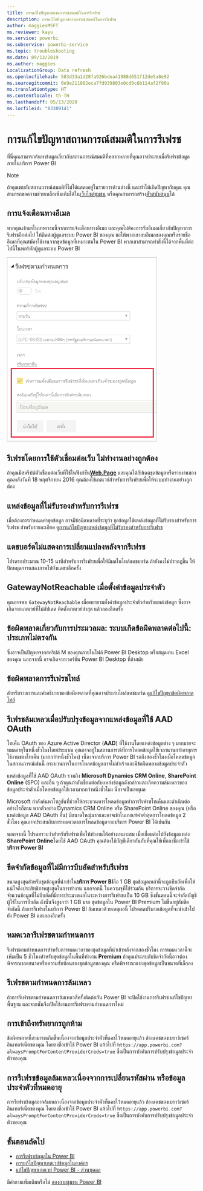 ```yaml
---
title: การแก้ไขปัญหาสถานการณ์สมมติในการรีเฟรช
description: การแก้ไขปัญหาสถานการณ์สมมติในการรีเฟรช
author: maggiesMSFT
ms.reviewer: kayu
ms.service: powerbi
ms.subservice: powerbi-service
ms.topic: troubleshooting
ms.date: 09/13/2019
ms.author: maggies
LocalizationGroup: Data refresh
ms.openlocfilehash: 583d33a1d28fa926bdea41988d651f12de5a8e92
ms.sourcegitcommit: 0e9e211082eca7fd939803e0cd9c6b114af2f90a
ms.translationtype: HT
ms.contentlocale: th-TH
ms.lasthandoff: 05/13/2020
ms.locfileid: "83309141"
---
```

# <a name="troubleshooting-refresh-scenarios"></a>การแก้ไขปัญหาสถานการณ์สมมติในการรีเฟรช

ที่นี่คุณสามารถค้นหาข้อมูลเกี่ยวกับสถานการณ์สมมติที่หลากหลายที่คุณอาจประสบเมื่อรีเฟรชข้อมูลภายในบริการ Power BI

> [!NOTE]
> ถ้าคุณพบกับสถานการณ์สมมติที่ไม่ได้แสดงอยู่ในรายการด้านล่างนี้ และทำให้เกิดปัญหากับคุณ คุณสามารถขอความช่วยเหลือเพิ่มเติมได้ใน[เว็บไซต์ชุมชน](https://community.powerbi.com/) หรือคุณสามารถสร้าง[ตั๋วสนับสนุน](https://powerbi.microsoft.com/support/)ได้
>
>

## <a name="email-notifications"></a>การแจ้งเตือนทางอีเมล

หากคุณเข้ามาในบทความนี้จากการแจ้งเตือนทางอีเมล และคุณไม่ต้องการรับอีเมลเกี่ยวกับปัญหาการรีเฟรชอีกต่อไป ให้ติดต่อผู้ดูแลระบบ Power BI ของคุณ ขอให้พวกเขาลบอีเมลของคุณหรือรายชื่ออีเมลที่คุณสมัครใช้งานจากชุดข้อมูลที่เหมาะสมใน Power BI พวกเขาสามารถทำสิ่งนี้ได้จากพื้นที่ต่อไปนี้ในพอร์ทัลผู้ดูแลระบบ Power BI

![อีเมลสำหรับการแจ้งเตือนการรีเฟรช](media/refresh-troubleshooting-refresh-scenarios/refresh-email.png)

## <a name="refresh-using-web-connector-doesnt-work-properly"></a>รีเฟรชโดยการใช้ตัวเชื่อมต่อเว็บ ไม่ทำงานอย่างถูกต้อง

ถ้าคุณมีสคริปต์ตัวเชื่อมต่อเว็บที่ใช้ในฟังก์ชัน[**Web.Page**](https://msdn.microsoft.com/library/mt260924.aspx) และคุณได้อัปเดตชุดข้อมูลหรือรายงานของคุณหลังวันที่ 18 พฤศจิกายน 2016 คุณต้องใช้เกตเวย์สำหรับการรีเฟรชเพื่อให้ระบบทำงานอย่างถูกต้อง

## <a name="unsupported-data-source-for-refresh"></a>แหล่งข้อมูลที่ไม่รับรองสำหรับการรีเฟรช

เมื่อต้องการกำหนดค่าชุดข้อมูล อาจมีข้อผิดพลาดที่ระบุว่า ชุดข้อมูลใช้แหล่งข้อมูลที่ไม่รับรองสำหรับการรีเฟรช สำหรับรายละเอียด ดู[การแก้ไขปัญหาแหล่งข้อมูลที่ไม่รับรองสำหรับการรีเฟรช](service-admin-troubleshoot-unsupported-data-source-for-refresh.md)

## <a name="dashboard-doesnt-reflect-changes-after-refresh"></a>แดชบอร์ดไม่แสดงการเปลี่ยนแปลงหลังจากรีเฟรช

โปรดรอประมาณ 10-15 นาทีสำหรับการรีเฟรชเพื่อให้มีผลในไทล์แดชบอร์ด ถ้ายังคงไม่ปรากฏขึ้น ให้ปักหมุดการแสดงภาพไปยังแดชบอีกครั้ง

## <a name="gatewaynotreachable-when-setting-credentials"></a>GatewayNotReachable เมื่อตั้งค่าข้อมูลประจำตัว

คุณอาจพบ `GatewayNotReachable` เมื่อพยายามตั้งค่าข้อมูลประจำตัวสำหรับแหล่งข้อมูล ซึ่งอาจเกิดจากเกตเวย์ที่ไม่อัปเดต ติดตั้งเกตเวย์ล่าสุด แล้วลองอีกครั้ง

## <a name="processing-error-the-following-system-error-occurred-type-mismatch"></a>ข้อผิดพลาดเกี่ยวกับการประมวลผล: ระบบเกิดข้อผิดพลาดต่อไปนี้: ประเภทไม่ตรงกัน

ซึ่งอาจเป็นปัญหาจากสคริปต์ M ของคุณภายในไฟล์ Power BI Desktop หรือสมุดงาน Excel ของคุณ นอกจากนี้ อาจเกิดจากเวอร์ชัน Power BI Desktop ที่ล้าสมัย

## <a name="tile-refresh-errors"></a>ข้อผิดพลาดการรีเฟรชไทล์

สำหรับรายการและคำอธิบายของข้อผิดพลาดที่คุณอาจประสบไทล์แดชบอร์ด ดู[แก้ไขปัญหาข้อผิดพลาดไทล์](refresh-troubleshooting-tile-errors.md)

## <a name="refresh-fails-when-updating-data-from-sources-that-use-aad-oauth"></a>รีเฟรชล้มเหลวเมื่อปรับปรุงข้อมูลจากแหล่งข้อมูลที่ใช้ AAD OAuth

โทเค็น OAuth ของ Azure Active Director (**AAD**) ที่ใช้งานโดยแหล่งข้อมูลต่าง ๆ มากมายจะหมดอายุในหนึ่งชั่วโมงโดยประมาณ คุณอาจอยู่ในสถานการณ์ที่การโหลดข้อมูลใช้เวลานานกว่าอายุการใช้งานของโทเค็น (มากกว่าหนึ่งชั่วโมง) เนื่องจากบริการ Power BI รอถึงสองชั่วโมงเมื่อโหลดข้อมูล ในสถานการณ์เช่นนี้ กระบวนการในการโหลดข้อมูลอาจไม่สำเร้จและมีข้อผิดพลาดข้อมูลประจำตัว

แหล่งข้อมูลที่ใช้ AAD OAuth รวมถึง **Microsoft Dynamics CRM Online**, **SharePoint Online** (SPO) และอื่น ๆ ถ้าคุณกำลังเชื่อมต่อกับแหล่งข้อมูลดังกล่าวและเกิดความล้มเหลวของข้อมูลประจำตัวเมื่อโหลดข้อมูลใช้เวลามากกว่าหนึ่งชั่วโมง นี่อาจเป็นเหตุผล

Microsoft กำลังค้นหาโซลูชันที่ช่วยให้กระบวนหารโหลดข้อมูลทำการรีเฟรชโทเค็นและดำเนินต่อ อย่างไรก็ตาม หากตัวอย่าง Dynamics CRM Online หรือ SharePoint Online ของคุณ (หรือแหล่งข้อมูล AAD OAuth อื่น) มีขนาดใหญ่มากและอาจเข้าในเกณฑ์ค่าต่ำสุดการโหลดข้อมูล 2 ชั่วโมง คุณอาจประสบกับการหมดเวลาการโหลดข้อมูลจากบริการ Power BI ได้เช่นกัน

นอกจากนี้ โปรดทราบว่าสำหรับรีเฟรชเพื่อให้ทำงานได้อย่างเหมาะสม เมื่อเชื่อมต่อไปยังข้อมูลแหล่ง **SharePoint Online**โดยใช้ AAD OAuth คุณต้องใช้บัญชีเดียวกันกับที่คุณใช้เพื่อลงชื่อเข้าใช้**บริการ Power BI**

## <a name="uncompressed-data-limits-for-refresh"></a>ขีดจำกัดข้อมูลที่ไม่มีการบีบอัดสำหรับรีเฟรช

ขนาดสูงสุดสำหรับชุดข้อมูลที่นำเข้าใน**บริการ Power BI**คือ 1 GB ชุดข้อมูลเหล่านี้จะถูกบีบอัดเพื่อให้แน่ใจถึงประสิทธิภาพสูงสุดในการทำงาน นอกจากนี้ ในความจุที่ใช้ร่วมกัน บริการจะวางขีดจำกัดจำนวนข้อมูลที่ไม่บีบอัดที่มีการประมวลผลในระหว่างการรีเฟรชเเป็น 10 GB ซึ่งขั้นตอนนี้จะจำกัดบัญชีผู้ใช้ในการบีบอัด ดังนั้นจึงสูงกว่า 1 GB มาก ชุดข้อมูลใน Power BI Premium ไม่ขึ้นอยู่กับขีดจำกัดนี้ ถ้าการรีเฟรชในบริการ Power BI ล้มเหลวด้วยเหตุผลนี้ โปรดลดปริมาณข้อมูลที่จะนำเข้าไปยัง Power BI และลองอีกครั้ง

## <a name="scheduled-refresh-timeout"></a>หมดเวลารีเฟรชตามกำหนดการ

รีเฟรชตามกำหนดการสำหรับการหมดเวลาของชุดข้อมูลที่นำเข้าหลังจากสองชั่วโมง การหมดเวลานี้จะเพิ่มเป็น 5 ชั่วโมงสำหรับชุดข้อมูลในพื้นที่ทำงาน **Premium** ถ้าคุณประสบกับขีดจำกัดนี้อาจต้องพิจารณาลดขนาดหรือความซับซ้อนของชุดข้อมูลของคุณ หรือพิจารณาแบ่งชุดข้อมูลเป็นขนาดที่เล็กลง

## <a name="scheduled-refresh-failures"></a>รีเฟรชตามกำหนดการล้มเหลว

ถ้าการรีเฟรชตามกำหนดการล้มเหลวสี่ครั้งติดต่อกัน Power BI จะปิดใช้งานการรีเฟรช แก้ไขปัญหาพื้นฐาน และจากนั้นจึงเปิดใช้งานการรีเฟรชตามกำหนดการใหม่

## <a name="access-to-the-resource-is-forbidden"></a>การเข้าถึงทรัพยากรถูกห้าม  

ข้อผิดพลาดนี้สามารถเกิดขึ้นเนื่องจากข้อมูลประจำตัวที่แคชไว้หมดอายุแล้ว ล้างแคชของเบราว์เซอร์อินเทอร์เน็ตของคุณ โดยลงชื่อเข้าใช้ Power BI แล้วไปที่ `https://app.powerbi.com?alwaysPromptForContentProviderCreds=true` ซึ่งเป็นการบังคับการปรับปรุงข้อมูลประจำตัวของคุณ

## <a name="data-refresh-failure-because-of-password-change-or-expired-credentials"></a>การรีเฟรชข้อมูลล้มเหลวเนื่องจากการเปลี่ยนรหัสผ่าน หรือข้อมูลประจำตัวที่หมดอายุ

การรีเฟรชข้อมูลอาจล้มเหลวเนื่องจากข้อมูลประจำตัวที่แคชไว้หมดอายุแล้ว ล้างแคชของเบราว์เซอร์อินเทอร์เน็ตของคุณ โดยลงชื่อเข้าใช้ Power BI แล้วไปที่ `https://app.powerbi.com?alwaysPromptForContentProviderCreds=true` ซึ่งเป็นการบังคับการปรับปรุงข้อมูลประจำตัวของคุณ

## <a name="next-steps"></a>ขั้นตอนถัดไป

- [การรีเฟรชข้อมูลใน Power BI](refresh-data.md)  
- [การแก้ไขปัญหาเกตเวย์ข้อมูลในองค์กร](service-gateway-onprem-tshoot.md)  
- [แก้ไขปัญหาเกตเวย์ Power BI - ส่วนบุคคล](service-admin-troubleshooting-power-bi-personal-gateway.md)  

มีคำถามเพิ่มเติมหรือไม่ [ลองถามชุมชน Power BI](https://community.powerbi.com/)
